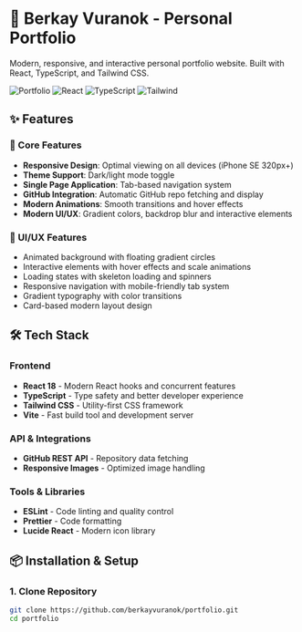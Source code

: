 # 🚀 Berkay Vuranok - Personal Portfolio

Modern, responsive, and interactive personal portfolio website. Built with React, TypeScript, and Tailwind CSS.

![Portfolio](https://img.shields.io/badge/Portfolio-Live-success)
![React](https://img.shields.io/badge/React-18-blue)
![TypeScript](https://img.shields.io/badge/TypeScript-5.0-blue)
![Tailwind](https://img.shields.io/badge/Tailwind-CSS-38B2AC)

## ✨ Features

### 🎯 Core Features
- **Responsive Design**: Optimal viewing on all devices (iPhone SE 320px+)
- **Theme Support**: Dark/light mode toggle
- **Single Page Application**: Tab-based navigation system
- **GitHub Integration**: Automatic GitHub repo fetching and display
- **Modern Animations**: Smooth transitions and hover effects
- **Modern UI/UX**: Gradient colors, backdrop blur and interactive elements

### 🎨 UI/UX Features
- Animated background with floating gradient circles
- Interactive elements with hover effects and scale animations
- Loading states with skeleton loading and spinners
- Responsive navigation with mobile-friendly tab system
- Gradient typography with color transitions
- Card-based modern layout design

## 🛠️ Tech Stack

### Frontend
- **React 18** - Modern React hooks and concurrent features
- **TypeScript** - Type safety and better developer experience
- **Tailwind CSS** - Utility-first CSS framework
- **Vite** - Fast build tool and development server

### API & Integrations
- **GitHub REST API** - Repository data fetching
- **Responsive Images** - Optimized image handling

### Tools & Libraries
- **ESLint** - Code linting and quality control
- **Prettier** - Code formatting
- **Lucide React** - Modern icon library

## 📦 Installation & Setup

### 1. Clone Repository
```bash
git clone https://github.com/berkayvuranok/portfolio.git
cd portfolio 